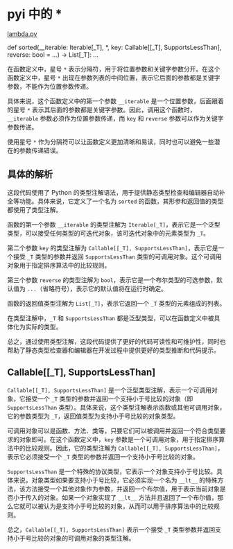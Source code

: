
# pyi 中的 *

[lambda.py](./lambda.py)

def sorted(__iterable: Iterable[_T], *, key: Callable[[_T], SupportsLessThan], reverse: bool = ...) -> List[_T]: ...

在函数定义中，星号 `*` 表示分隔符，用于将位置参数和关键字参数分开。在这个函数定义中，星号 `*` 出现在参数列表的中间位置，表示它后面的参数都是关键字参数，不能作为位置参数传递。

具体来说，这个函数定义中的第一个参数 `__iterable` 是一个位置参数，后面跟着的星号 `*` 表示其后面的参数都是关键字参数。因此，调用这个函数时，`__iterable` 参数必须作为位置参数传递，而 `key` 和 `reverse` 参数可以作为关键字参数传递。

使用星号 `*` 作为分隔符可以让函数定义更加清晰和易读，同时也可以避免一些潜在的参数传递错误。

## 具体的解析

这段代码使用了 Python 的类型注解语法，用于提供静态类型检查和编辑器自动补全等功能。具体来说，它定义了一个名为 `sorted` 的函数，其形参和返回值的类型都使用了类型注解。

函数的第一个参数 `__iterable` 的类型注解为 `Iterable[_T]`，表示它是一个泛型类型，可以接受任何类型的可迭代对象，该可迭代对象中的元素类型为 `_T`。

第二个参数 `key` 的类型注解为 `Callable[[_T], SupportsLessThan]`，表示它是一个接受 `_T` 类型的参数并返回 `SupportsLessThan` 类型的可调用对象。这个可调用对象用于指定排序算法中的比较规则。

第三个参数 `reverse` 的类型注解为 `bool`，表示它是一个布尔类型的可选参数，默认值为 `...`（省略符号），表示它的默认值将在运行时确定。

函数的返回值类型注解为 `List[_T]`，表示它返回一个 `_T` 类型的元素组成的列表。

在类型注解中，`_T` 和 `SupportsLessThan` 都是泛型类型，可以在函数定义中被具体化为实际的类型。

总之，通过使用类型注解，这段代码提供了更好的代码可读性和可维护性，同时也帮助了静态类型检查器和编辑器在开发过程中提供更好的类型推断和代码提示。

## Callable[[_T], SupportsLessThan] 

`Callable[[_T], SupportsLessThan]` 是一个泛型类型注解，表示一个可调用对象，它接受一个 `_T` 类型的参数并返回一个支持小于号比较的对象（即 `SupportsLessThan` 类型）。具体来说，这个类型注解表示函数或其他可调用对象，它的参数类型为 `_T`，返回值类型为支持小于号比较的对象类型。

可调用对象可以是函数、方法、类等，只要它们可以被调用并返回一个符合类型要求的对象即可。在这个函数定义中，`key` 参数是一个可调用对象，用于指定排序算法中的比较规则。因此，它的类型注解为 `Callable[[_T], SupportsLessThan]`，表示它必须接受一个 `_T` 类型的参数并返回一个支持小于号比较的对象。

`SupportsLessThan` 是一个特殊的协议类型，它表示一个对象支持小于号比较。具体来说，对象类型如果要支持小于号比较，它必须实现一个名为 `__lt__` 的特殊方法，该方法接受一个其他对象作为参数，并返回一个布尔值，用于表示当前对象是否小于传入的对象。如果一个对象实现了 `__lt__` 方法并且返回了一个布尔值，那么它就可以被认为是支持小于号比较的对象，从而可以用于排序算法中的比较规则。

总之，`Callable[[_T], SupportsLessThan]` 表示一个接受 `_T` 类型参数并返回支持小于号比较的对象的可调用对象的类型注解。